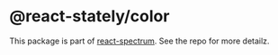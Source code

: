 # @react-stately/color

This package is part of [react-spectrum](https://github.com/adobe/react-spectrum). See the repo for more detailz.
